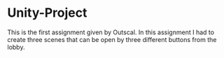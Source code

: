 # Unity-Project
This is the first assignment given by Outscal.
In this assignment I had to create three scenes that can be open by three different buttons from the lobby.

